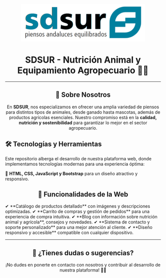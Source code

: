 <p align="center">
  <img src="Logo-sdsur.png" alt="SDSUR Logo" width="400">
</p>

<h1 align="center">SDSUR - Nutrición Animal y Equipamiento Agropecuario 🐴🌿</h1>

---

<h2 align="center">📌 Sobre Nosotros</h2>  
<p align="center">En <strong>SDSUR</strong>, nos especializamos en ofrecer una amplia variedad de piensos para distintos tipos de animales, desde ganado hasta mascotas, además de productos agrícolas esenciales. Nuestro compromiso está en la <strong>calidad, nutrición y sostenibilidad</strong> para garantizar lo mejor en el sector agropecuario.</p>

## 🛠 Tecnologías y Herramientas  
Este repositorio alberga el desarrollo de nuestra plataforma web, donde implementamos tecnologías modernas para una experiencia óptima:

🔹 **HTML, CSS, JavaScript y Bootstrap** para un diseño atractivo y responsivo.  

<h2 align="center">🚀 Funcionalidades de la Web</h2>  
✔ **Catálogo de productos detallado** con imágenes y descripciones optimizadas.  
✔ **Carrito de compras y gestión de pedidos** para una experiencia de compra intuitiva.  
✔ **Blog con información sobre nutrición animal y agrícola**, consejos y novedades.  
✔ **Sistema de contacto y soporte personalizado** para una mejor atención al cliente.  
✔ **Diseño responsivo y accesible** compatible con cualquier dispositivo.  

---

<h2 align="center">📩 ¿Tienes dudas o sugerencias?</h2>  
<p align="center">¡No dudes en ponerte en contacto con nosotros y contribuir al desarrollo de nuestra plataforma! 🚜🐶</p>
